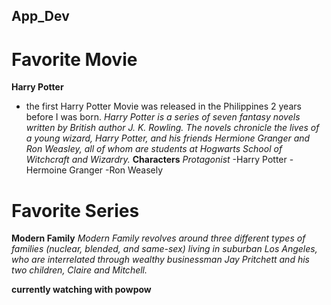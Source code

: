 ## App_Dev
# Favorite Movie
**Harry Potter**
- the first Harry Potter Movie was released in the Philippines 2 years before I was born.
  *Harry Potter is a series of seven fantasy novels written by British author J. K. Rowling. The novels chronicle the lives of a young wizard, Harry Potter, and his friends Hermione Granger and Ron Weasley, all of whom are students at Hogwarts School of Witchcraft and Wizardry.*
  **Characters**
  *Protagonist*
  -Harry Potter
  -Hermoine Granger
  -Ron Weasely


# Favorite Series
**Modern Family**
*Modern Family revolves around three different types of families (nuclear, blended, and same-sex) living in suburban Los Angeles, who are interrelated through wealthy businessman Jay Pritchett and his two children, Claire and Mitchell.*

**currently watching with powpow**

